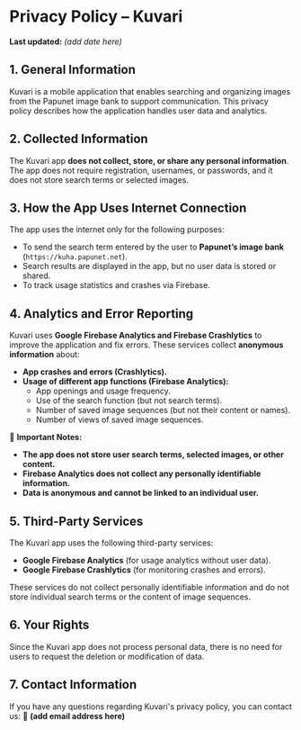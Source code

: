 # Privacy Policy – Kuvari

**Last updated:** *(add date here)*

## 1. General Information
Kuvari is a mobile application that enables searching and organizing images from the Papunet image bank to support communication. This privacy policy describes how the application handles user data and analytics.

## 2. Collected Information
The Kuvari app **does not collect, store, or share any personal information**. The app does not require registration, usernames, or passwords, and it does not store search terms or selected images.

## 3. How the App Uses Internet Connection
The app uses the internet only for the following purposes:
- To send the search term entered by the user to **Papunet’s image bank** (`https://kuha.papunet.net`).
- Search results are displayed in the app, but no user data is stored or shared.
- To track usage statistics and crashes via Firebase.

## 4. Analytics and Error Reporting
Kuvari uses **Google Firebase Analytics and Firebase Crashlytics** to improve the application and fix errors. These services collect **anonymous information** about:

- **App crashes and errors (Crashlytics).**
- **Usage of different app functions (Firebase Analytics):**
  - App openings and usage frequency.
  - Use of the search function (but not search terms).
  - Number of saved image sequences (but not their content or names).
  - Number of views of saved image sequences.

📌 **Important Notes:**
- **The app does not store user search terms, selected images, or other content.**
- **Firebase Analytics does not collect any personally identifiable information.**
- **Data is anonymous and cannot be linked to an individual user.**

## 5. Third-Party Services
The Kuvari app uses the following third-party services:
- **Google Firebase Analytics** (for usage analytics without user data).
- **Google Firebase Crashlytics** (for monitoring crashes and errors).

These services do not collect personally identifiable information and do not store individual search terms or the content of image sequences.

## 6. Your Rights
Since the Kuvari app does not process personal data, there is no need for users to request the deletion or modification of data.

## 7. Contact Information
If you have any questions regarding Kuvari's privacy policy, you can contact us:
📧 **(add email address here)**

